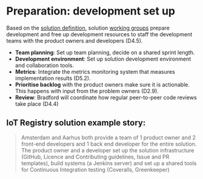 # Preparation: development set up

Based on the [solution definition](3-definition.md), solution [working groups](/glossary/working-group.md) prepare development and free up development resources to staff the development teams with the product owners and developers (D4.5).

* __Team planning__: Set up team planning, decide on a shared sprint length.
* __Development environment__: Set up solution development environment and collaboration tools.
* __Metrics__: Integrate the metrics monitoring system that measures implementation results (D5.2).
* __Prioritise backlog__ with the product owners make sure it is actionable. This happens with input from the problem owners (D2.9).
* __Review__: Bradford will coordinate how regular peer-to-peer code reviews take place (D4.4)

## IoT Registry solution example story:

> Amsterdam and Aarhus both provide a team of 1 product owner and 2 front-end developers and 1 back end developer for the entire solution. The product owner and a developer set up the solution infrastructure (GitHub, Licence and Contributing guidelines, Issue and PR templates), build systems (a Jenkins server) and set up a shared tools for Continuous Integration testing (Coveralls, Greenkeeper)
